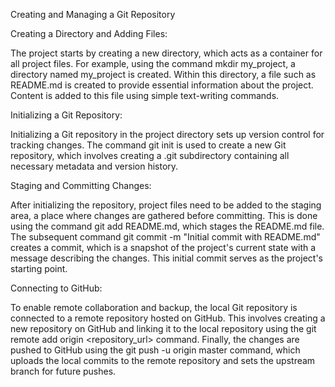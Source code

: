 

Creating and Managing a Git Repository

Creating a Directory and Adding Files:

The project starts by creating a new directory, which acts as a container for all project files. For example, using the command mkdir my_project, a directory named my_project is created. Within this directory, a file such as README.md is created to provide essential information about the project. Content is added to this file using simple text-writing commands.

Initializing a Git Repository:

Initializing a Git repository in the project directory sets up version control for tracking changes. The command git init is used to create a new Git repository, which involves creating a .git subdirectory containing all necessary metadata and version history.

Staging and Committing Changes:

After initializing the repository, project files need to be added to the staging area, a place where changes are gathered before committing. This is done using the command git add README.md, which stages the README.md file. The subsequent command git commit -m "Initial commit with README.md" creates a commit, which is a snapshot of the project's current state with a message describing the changes. This initial commit serves as the project's starting point.

Connecting to GitHub:

To enable remote collaboration and backup, the local Git repository is connected to a remote repository hosted on GitHub. This involves creating a new repository on GitHub and linking it to the local repository using the git remote add origin <repository_url> command. Finally, the changes are pushed to GitHub using the git push -u origin master command, which uploads the local commits to the remote repository and sets the upstream branch for future pushes.
